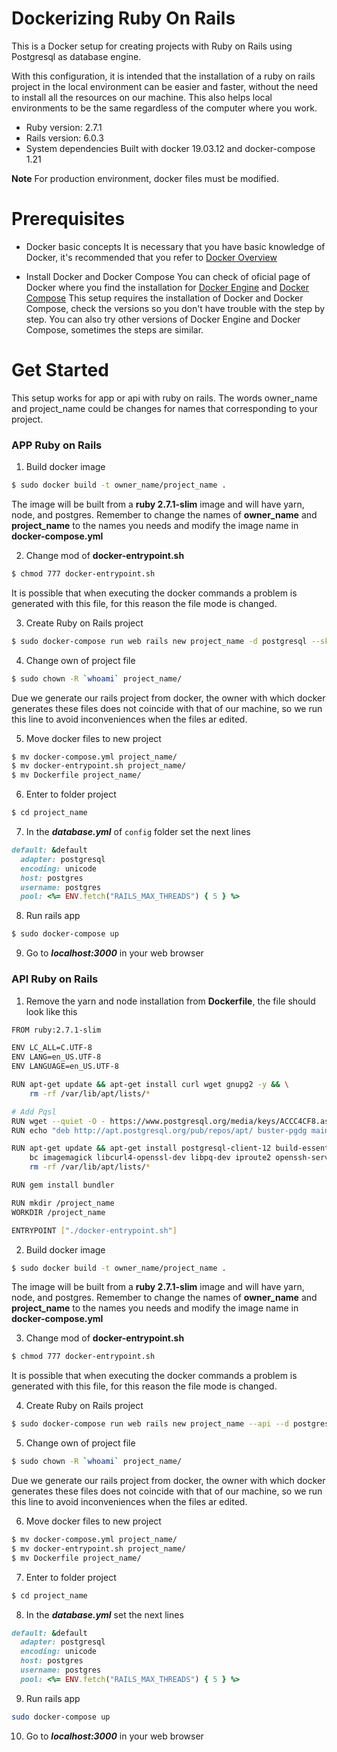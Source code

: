 # Dockerizing Ruby On Rails
This is a Docker setup for creating projects with Ruby on Rails using Postgresql as database engine.

With this configuration, it is intended that the installation of a ruby on rails project in the local environment can be easier and faster, without the need to install all the resources on our machine. This also helps local environments to be the same regardless of the computer where you work.

- Ruby version: 2.7.1
- Rails version: 6.0.3
- System dependencies
Built with docker 19.03.12 and docker-compose 1.21

**Note**
For production environment, docker files must be modified.

# Prerequisites
- Docker basic concepts
It is necessary that you have basic knowledge of Docker, it's recommended that you refer to [Docker Overview](https://docs.docker.com/get-started/overview/)

- Install Docker and Docker Compose
You can check of oficial page of Docker where you find the installation for [Docker Engine](https://docs.docker.com/engine/install/ubuntu/#set-up-the-repository) and [Docker Compose](https://docs.docker.com/compose/install/linux/#install-using-the-repository)
This setup requires the installation of Docker and Docker Compose, check the versions so you don't have trouble with the step by step.
You can also try other versions of Docker Engine and Docker Compose, sometimes the steps are similar.

# Get Started
This setup works for app or api with ruby on rails. The words owner_name and project_name could be changes for names that corresponding to your project.

### APP Ruby on Rails
1. Build docker image
```sh
$ sudo docker build -t owner_name/project_name .
```
The image will be built from a **ruby 2.7.1-slim** image and will have yarn, node, and postgres.
Remember to change the names of **owner_name** and **project_name** to the names you needs and modify the image name in **docker-compose.yml**

2. Change mod of **docker-entrypoint.sh**
```sh
$ chmod 777 docker-entrypoint.sh
```
It is possible that when executing the docker commands a problem is generated with this file, for this reason the file mode is changed.

3. Create Ruby on Rails project
```sh
$ sudo docker-compose run web rails new project_name -d postgresql --skip-javascript
```

4. Change own of project file
```sh
$ sudo chown -R `whoami` project_name/
```
Due we generate our rails project from docker, the owner with which docker generates these files does not coincide with that of our machine, so we run this line to avoid inconveniences when the files ar edited.

5. Move docker files to new project
```sh
$ mv docker-compose.yml project_name/
$ mv docker-entrypoint.sh project_name/
$ mv Dockerfile project_name/
```

6. Enter to folder project
```sh
$ cd project_name
```

7. In the ***database.yml*** of `config` folder set the next lines
```ruby
default: &default
  adapter: postgresql
  encoding: unicode
  host: postgres
  username: postgres
  pool: <%= ENV.fetch("RAILS_MAX_THREADS") { 5 } %>
```

8. Run rails app
```sh
$ sudo docker-compose up
```

9. Go to ***localhost:3000*** in your web browser

### API Ruby on Rails
1. Remove the yarn and node installation from **Dockerfile**, the file should look like this
```sh
FROM ruby:2.7.1-slim

ENV LC_ALL=C.UTF-8
ENV LANG=en_US.UTF-8
ENV LANGUAGE=en_US.UTF-8

RUN apt-get update && apt-get install curl wget gnupg2 -y && \
    rm -rf /var/lib/apt/lists/*

# Add Pqsl
RUN wget --quiet -O - https://www.postgresql.org/media/keys/ACCC4CF8.asc | apt-key add -
RUN echo "deb http://apt.postgresql.org/pub/repos/apt/ buster-pgdg main" > /etc/apt/sources.list.d/pgdg.list

RUN apt-get update && apt-get install postgresql-client-12 build-essential \
    bc imagemagick libcurl4-openssl-dev libpq-dev iproute2 openssh-server git -y && \
    rm -rf /var/lib/apt/lists/*

RUN gem install bundler

RUN mkdir /project_name
WORKDIR /project_name

ENTRYPOINT ["./docker-entrypoint.sh"]
```

2. Build docker image
```sh
$ sudo docker build -t owner_name/project_name .
```
The image will be built from a **ruby 2.7.1-slim** image and will have yarn, node, and postgres.
Remember to change the names of **owner_name** and **project_name** to the names you needs and modify the image name in **docker-compose.yml**

3. Change mod of **docker-entrypoint.sh**
```sh
$ chmod 777 docker-entrypoint.sh
```
It is possible that when executing the docker commands a problem is generated with this file, for this reason the file mode is changed.

4. Create Ruby on Rails project
```sh
$ sudo docker-compose run web rails new project_name --api --d postgresql
```

5. Change own of project file
```sh
$ sudo chown -R `whoami` project_name/
```
Due we generate our rails project from docker, the owner with which docker generates these files does not coincide with that of our machine, so we run this line to avoid inconveniences when the files ar edited.

6. Move docker files to new project
```sh
$ mv docker-compose.yml project_name/
$ mv docker-entrypoint.sh project_name/
$ mv Dockerfile project_name/ 
```

7. Enter to folder project
```sh
$ cd project_name
```

8. In the ***database.yml*** set the next lines
```ruby
default: &default
  adapter: postgresql
  encoding: unicode
  host: postgres
  username: postgres
  pool: <%= ENV.fetch("RAILS_MAX_THREADS") { 5 } %>
```

9. Run rails app
```sh
sudo docker-compose up
```

10. Go to ***localhost:3000*** in your web browser
